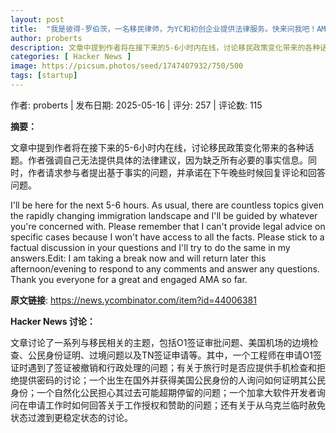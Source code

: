 ```yaml
---
layout: post
title:  "我是彼得·罗伯茨，一名移民律师，为YC和初创企业提供法律服务。快来问我吧！AMA（Ask Me Anything）"
author: proberts
description: 文章中提到作者将在接下来的5-6小时内在线，讨论移民政策变化带来的各种话题。作者强调自己无法提供具体的法律建议，因为缺乏所有必要的事实信息。同时，作者请求参与者提出基于事实的问题，并承诺在下午晚些时候回复评论和回答问题。
categories: [ Hacker News ]
image: https://picsum.photos/seed/1747407932/750/500
tags: [startup]
---
```


作者: proberts | 发布日期: 2025-05-16 | 评分: 257 | 评论数: 115

**摘要：**

文章中提到作者将在接下来的5-6小时内在线，讨论移民政策变化带来的各种话题。作者强调自己无法提供具体的法律建议，因为缺乏所有必要的事实信息。同时，作者请求参与者提出基于事实的问题，并承诺在下午晚些时候回复评论和回答问题。

I'll be here for the next 5-6 hours. As usual, there are countless topics given the rapidly changing immigration landscape and I'll be guided by whatever you're concerned with. Please remember that I can't provide legal advice on specific cases because I won't have access to all the facts. Please stick to a factual discussion in your questions and I'll try to do the same in my answers.Edit: I am taking a break now and will return later this afternoon/evening to respond to any comments and answer any questions. Thank you everyone for a great and engaged AMA so far.

**原文链接**: https://news.ycombinator.com/item?id=44006381

**Hacker News 讨论：**

文章讨论了一系列与移民相关的主题，包括O1签证审批问题、美国机场的边境检查、公民身份证明、过境问题以及TN签证申请等。其中，一个工程师在申请O1签证时遇到了签证被撤销和行政处理的问题；有关于旅行时是否应提供手机检查和拒绝提供密码的讨论；一个出生在国外并获得美国公民身份的人询问如何证明其公民身份；一个自然化公民担心其过去可能超期停留的问题；一个加拿大软件开发者询问在申请工作时如何回答关于工作授权和赞助的问题；还有关于从乌克兰临时赦免状态过渡到更稳定状态的讨论。

